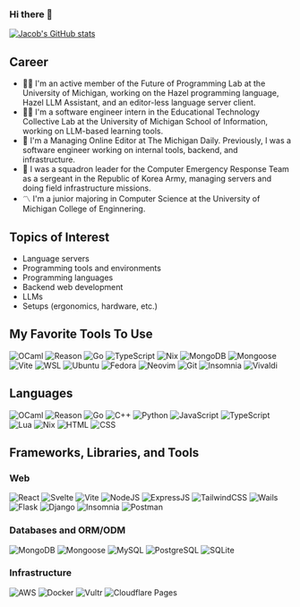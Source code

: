 ### Hi there 👋
[![Jacob's GitHub stats](https://github-readme-stats.vercel.app/api?username=jpoly1219&show_icons=true&theme=radical)](https://github.com/anuraghazra/github-readme-stats)

## Career
- 👨‍💻 I'm an active member of the Future of Programming Lab at the University of Michigan, working on the Hazel programming language, Hazel LLM Assistant, and an editor-less language server client.
- 👨‍💻 I'm a software engineer intern in the Educational Technology Collective Lab at the University of Michigan School of Information, working on LLM-based learning tools.
- 📰 I'm a Managing Online Editor at The Michigan Daily. Previously, I was a software engineer working on internal tools, backend, and infrastructure.
- 🫡 I was a squadron leader for the Computer Emergency Response Team as a sergeant in the Republic of Korea Army, managing servers and doing field infrastructure missions.
- 〽️ I'm a junior majoring in Computer Science at the University of Michigan College of Enginnering.

## Topics of Interest
- Language servers
- Programming tools and environments
- Programming languages
- Backend web development
- LLMs
- Setups (ergonomics, hardware, etc.)

## My Favorite Tools To Use
![OCaml](https://img.shields.io/badge/OCaml-EC6813.svg?style=for-the-badge&logo=OCaml&logoColor=white)
![Reason](https://img.shields.io/badge/Reason-DD4B39.svg?style=for-the-badge&logo=Reason&logoColor=white)
![Go](https://img.shields.io/badge/Go-00ADD8?style=for-the-badge&logo=go&logoColor=white)
![TypeScript](https://img.shields.io/badge/TypeScript-007ACC?style=for-the-badge&logo=typescript&logoColor=white)
![Nix](https://img.shields.io/badge/NIX-5277C3.svg?style=for-the-badge&logo=NixOS&logoColor=white)
![MongoDB](https://img.shields.io/badge/MongoDB-4EA94B?style=for-the-badge&logo=mongodb&logoColor=white)
![Mongoose](https://img.shields.io/badge/Mongoose-880000.svg?style=for-the-badge&logo=Mongoose&logoColor=white)
![Vite](https://img.shields.io/badge/vite-%23646CFF.svg?style=for-the-badge&logo=vite&logoColor=white)
![WSL](https://img.shields.io/badge/WSL-0a97f5?style=for-the-badge&logo=linux&logoColor=white)
![Ubuntu](https://img.shields.io/badge/Ubuntu-E95420?style=for-the-badge&logo=ubuntu&logoColor=white)
![Fedora](https://img.shields.io/badge/Fedora-51A2DA.svg?style=for-the-badge&logo=Fedora&logoColor=white)
![Neovim](https://img.shields.io/badge/Neovim-57A143.svg?style=for-the-badge&logo=Neovim&logoColor=white)
![Git](https://img.shields.io/badge/Git-F05032?style=for-the-badge&logo=git&logoColor=white)
![Insomnia](https://img.shields.io/badge/Insomnia-4000BF?logo=insomnia&logoColor=white&style=for-the-badge)
![Vivaldi](https://img.shields.io/badge/Vivaldi-EF3939.svg?style=for-the-badge&logo=Vivaldi&logoColor=white)

## Languages
![OCaml](https://img.shields.io/badge/OCaml-EC6813.svg?style=for-the-badge&logo=OCaml&logoColor=white)
![Reason](https://img.shields.io/badge/Reason-DD4B39.svg?style=for-the-badge&logo=Reason&logoColor=white)
![Go](https://img.shields.io/badge/Go-00ADD8?style=for-the-badge&logo=go&logoColor=white)
![C++](https://img.shields.io/badge/C%2B%2B-00599C?style=for-the-badge&logo=c%2B%2B&logoColor=white)
![Python](https://img.shields.io/badge/Python-3776AB?style=for-the-badge&logo=python&logoColor=white)
![JavaScript](https://img.shields.io/badge/JavaScript-323330?style=for-the-badge&logo=javascript&logoColor=F7DF1E)
![TypeScript](https://img.shields.io/badge/TypeScript-007ACC?style=for-the-badge&logo=typescript&logoColor=white)
![Lua](https://img.shields.io/badge/Lua-2C2D72.svg?style=for-the-badge&logo=Lua&logoColor=white)
![Nix](https://img.shields.io/badge/NIX-5277C3.svg?style=for-the-badge&logo=NixOS&logoColor=white)
![HTML](https://img.shields.io/badge/HTML5-E34F26?style=for-the-badge&logo=html5&logoColor=white)
![CSS](https://img.shields.io/badge/CSS3-1572B6?style=for-the-badge&logo=css3&logoColor=white)

## Frameworks, Libraries, and Tools
### Web
![React](https://img.shields.io/badge/React-20232A?style=for-the-badge&logo=react&logoColor=61DAFB)
![Svelte](https://img.shields.io/badge/Svelte-4A4A55?style=for-the-badge&logo=svelte&logoColor=FF3E00)
![Vite](https://img.shields.io/badge/vite-%23646CFF.svg?style=for-the-badge&logo=vite&logoColor=white)
![NodeJS](https://img.shields.io/badge/Node.js-43853D?style=for-the-badge&logo=node.js&logoColor=white)
![ExpressJS](https://img.shields.io/badge/express.js-%23404d59.svg?style=for-the-badge&logo=express&logoColor=%2361DAFB)
![TailwindCSS](https://img.shields.io/badge/Tailwind_CSS-38B2AC?style=for-the-badge&logo=tailwind-css&logoColor=white)
![Wails](https://img.shields.io/badge/Wails-DF0000.svg?style=for-the-badge&logo=Wails&logoColor=white)
![Flask](https://img.shields.io/badge/Flask-000000?style=for-the-badge&logo=flask&logoColor=white)
![Django](https://img.shields.io/badge/Django-092E20?style=for-the-badge&logo=django&logoColor=white)
![Insomnia](https://img.shields.io/badge/Insomnia-4000BF?logo=insomnia&logoColor=white&style=for-the-badge)
![Postman](https://img.shields.io/badge/Postman-FF6C37?style=for-the-badge&logo=Postman&logoColor=white)

### Databases and ORM/ODM
![MongoDB](https://img.shields.io/badge/MongoDB-4EA94B?style=for-the-badge&logo=mongodb&logoColor=white)
![Mongoose](https://img.shields.io/badge/Mongoose-880000.svg?style=for-the-badge&logo=Mongoose&logoColor=white)
![MySQL](https://img.shields.io/badge/MySQL-00000F?style=for-the-badge&logo=mysql&logoColor=white)
![PostgreSQL](https://img.shields.io/badge/PostgreSQL-316192?style=for-the-badge&logo=postgresql&logoColor=white)
![SQLite](https://img.shields.io/badge/SQLite-07405E?style=for-the-badge&logo=sqlite&logoColor=white)

### Infrastructure
![AWS](https://img.shields.io/badge/Amazon_AWS-232F3E?style=for-the-badge&logo=amazon-aws&logoColor=white)
![Docker](https://img.shields.io/badge/docker-%230db7ed.svg?style=for-the-badge&logo=docker&logoColor=white)
![Vultr](https://img.shields.io/badge/Vultr-007BFC.svg?style=for-the-badge&logo=vultr)
![Cloudflare Pages](https://img.shields.io/badge/Cloudflare%20Pages-F38020.svg?style=for-the-badge&logo=Cloudflare-Pages&logoColor=white)

<!--
**jpoly1219/jpoly1219** is a ✨ _special_ ✨ repository because its `README.md` (this file) appears on your GitHub profile.

Here are some ideas to get you started:

- 🔭 I’m currently working on ...
- 🌱 I’m currently learning ...
- 👯 I’m looking to collaborate on ...
- 🤔 I’m looking for help with ...
- 💬 Ask me about ...
- 📫 How to reach me: ...
- 😄 Pronouns: ...
- ⚡ Fun fact: ...
shields:
https://home.aveek.io/GitHub-Profile-Badges/
https://github.com/Envoy-VC/awesome-badges#-web-browsers
https://ileriayo.github.io/markdown-badges/
https://github.com/badges/shields
-->
